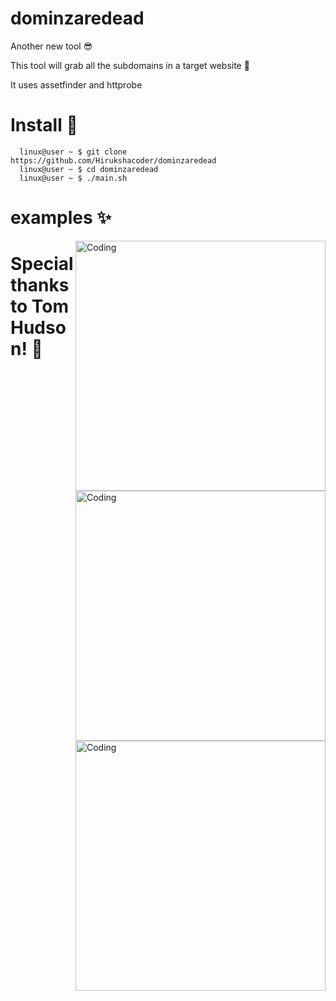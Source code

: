 # dominzaredead 

Another new tool 😎

This tool will grab all the subdomains in a target website 🏹

It uses assetfinder and httprobe 

# Install 🎀

      linux@user ~ $ git clone https://github.com/Hirukshacoder/dominzaredead 
      linux@user ~ $ cd dominzaredead 
      linux@user ~ $ ./main.sh
      
# examples ✨
<img align="right" alt="Coding" width="400" src="https://user-images.githubusercontent.com/97717488/187456038-a0b0b64a-c335-4ffa-8edc-049d1aab58ea.png">



<img align="right" alt="Coding" width="400" src="https://user-images.githubusercontent.com/97717488/187456420-3b61dd0b-8b19-4be9-9b40-f61d7a21d257.png">



<img align="right" alt="Coding" width="400" src="https://user-images.githubusercontent.com/97717488/187456600-c6fef354-5302-476b-b3ae-24be5be21467.png">
      
      

# Special thanks to Tom Hudson! 🙏
